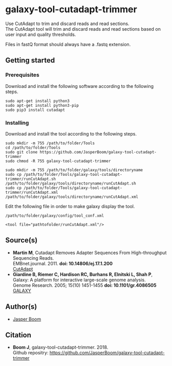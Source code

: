 # galaxy-tool-cutadapt-trimmer
Use CutAdapt to trim and discard reads and read sections.  
The CutAdapt tool will trim and discard reads and read sections based on user input and quality thresholds.

Files in fastQ format should always have a .fastq extension.

## Getting started

### Prerequisites
Download and install the following software according to the following steps.
```
sudo apt-get install python3
sudo apt-get install python3-pip
sudo pip3 install cutadapt
```

### Installing
Download and install the tool according to the following steps.
```
sudo mkdir -m 755 /path/to/folder/Tools
cd /path/to/folder/Tools
sudo git clone https://github.com/JasperBoom/galaxy-tool-cutadapt-trimmer
sudo chmod -R 755 galaxy-tool-cutadapt-trimmer
```
```
sudo mkdir -m 755 /path/to/folder/galaxy/tools/directoryname
sudo cp /path/to/folder/Tools/galaxy-tool-cutadapt-trimmer/runCutAdapt.sh /path/to/folder/galaxy/tools/directoryname/runCutAdapt.sh
sudo cp /path/to/folder/Tools/galaxy-tool-cutadapt-trimmer/runCutAdapt.xml /path/to/folder/galaxy/tools/directoryname/runCutAdapt.xml
```
Edit the following file in order to make galaxy display the tool.
```
/path/to/folder/galaxy/config/tool_conf.xml
```
```
<tool file="pathtofolder/runCutAdapt.xml"/>
```

## Source(s)
* __Martin M__, Cutadapt Removes Adapter Sequences From High-throughput Sequencing Reads.  
  EMBnet.journal. 2011. __doi: 10.14806/ej.17.1.200__  
  [CutAdapt](http://cutadapt.readthedocs.io/en/stable/guide.html)
* __Giardine B, Riemer C, Hardison RC, Burhans R, Elnitski L, Shah P__,  
  Galaxy: A platform for interactive large-scale genome analysis.  
  Genome Research. 2005; 15(10) 1451-1455 __doi: 10.1101/gr.4086505__  
  [GALAXY](https://www.galaxyproject.org/)
  
## Author(s)
* [Jasper Boom](https://github.com/JasperBoom)

## Citation
* __Boom J__, galaxy-tool-cutadapt-trimmer. 2018.  
  Github repositry: https://github.com/JasperBoom/galaxy-tool-cutadapt-trimmer
